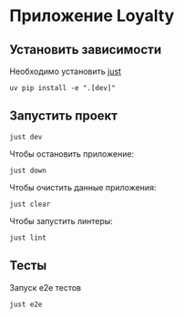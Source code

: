# Приложение Loyalty

## Установить зависимости

Необходимо установить [just](https://github.com/casey/just)
```
uv pip install -e ".[dev]"
```

## Запустить проект
```
just dev
```
Чтобы остановить приложение:
```
just down
```
Чтобы очистить данные приложения:
```
just clear
```
Чтобы запустить линтеры:
```
just lint
```

## Тесты
Запуск e2e тестов
```
just e2e
```

